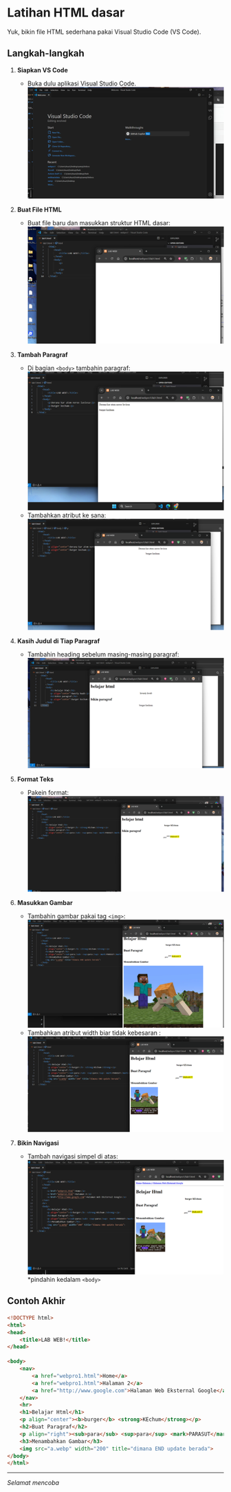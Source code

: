 # Latihan HTML dasar

Yuk, bikin file HTML sederhana pakai Visual Studio Code (VS Code).

## Langkah-langkah

1. **Siapkan VS Code**
    - Buka dulu aplikasi Visual Studio Code.
    ![alt text](gambar/image.png)

2. **Buat File HTML**
    - Buat file baru dan masukkan struktur HTML dasar:
    ![alt text](gambar/1.png)

3. **Tambah Paragraf**
    - Di bagian `<body>` tambahin paragraf:
    ![alt text](gambar/2.png)
    - Tambahkan atribut ke sana:
    ![alt text](gambar/3.png)

4. **Kasih Judul di Tiap Paragraf**
    - Tambahin heading sebelum masing-masing paragraf:
    ![alt text](gambar/4.png)

5. **Format Teks**
    - Pakein format:
    ![alt text](gambar/5.png)

6. **Masukkan Gambar**
    - Tambahin gambar pakai tag `<img>`:
    ![alt text](gambar/6.png)
    - Tambahkan atribut width biar tidak kebesaran :
    ![alt text](gambar/7.png)

7. **Bikin Navigasi**
    - Tambah navigasi simpel di atas:
    ![alt text](gambar/8.png)
    *pindahin kedalam `<body>`
    
## Contoh Akhir

```html
<!DOCTYPE html>
<html>
<head>  
    <title>LAB WEB!</title> 
</head>

<body>
    <nav> 
        <a href="webpro1.html">Home</a>
        <a href="webpro1.html">Halaman 2</a>
        <a href="http://www.google.com">Halaman Web Eksternal Google</a> 
    </nav> 
    <hr>
    <h1>Belajar Html</h1>
    <p align="center"><b>burger</b> <strong>KEchum</strong></p>
    <h2>Buat Paragraf</h2>
    <p align="right"><sub>para</sub> <sup>para</sup> <mark>PARASUT</mark></p>
    <h3>Menambahkan Gambar</h3> 
    <img src="a.webp" width="200" title="dimana END update berada"> 
</body>
</html>
```

---
*Selamat mencoba*